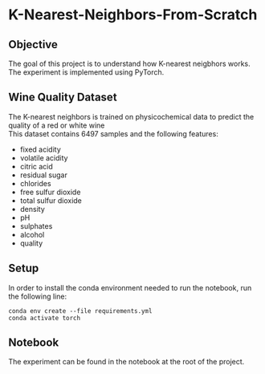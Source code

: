 # K-Nearest-Neighbors-From-Scratch

## Objective
The goal of this project is to understand how K-nearest neigbhors works.<br>
The experiment is implemented using PyTorch.

## Wine Quality Dataset
The K-nearest neighbors is trained on physicochemical data to predict the quality of a red or white wine<br>
This dataset contains 6497 samples and the following features:
- fixed acidity
- volatile acidity
- citric acid
- residual sugar
- chlorides
- free sulfur dioxide
- total sulfur dioxide
- density
- pH
- sulphates
- alcohol
- quality

## Setup
In order to install the conda environment needed to run the notebook, run the following line:
```console
conda env create --file requirements.yml
conda activate torch
```

## Notebook
The experiment can be found in the notebook at the root of the project.
